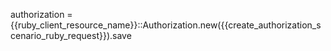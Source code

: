 authorization = {{ruby_client_resource_name}}::Authorization.new({{create_authorization_scenario_ruby_request}}).save